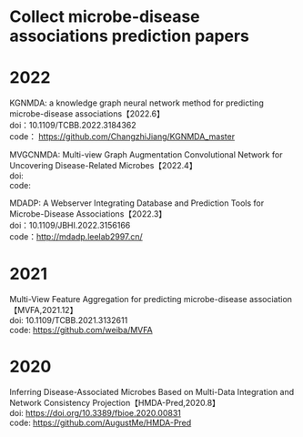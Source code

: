 # Collect microbe-disease associations  prediction papers

# 2022
KGNMDA: a knowledge graph neural network method for predicting microbe-disease associations【2022.6】  
doi：10.1109/TCBB.2022.3184362  
code：  https://github.com/ChangzhiJiang/KGNMDA_master   

MVGCNMDA: Multi-view Graph Augmentation Convolutional Network for Uncovering Disease-Related Microbes【2022.4】    
doi:  
code:  
 
MDADP: A Webserver Integrating Database and Prediction Tools for Microbe-Disease Associations【2022.3】  
doi：10.1109/JBHI.2022.3156166         
code：http://mdadp.leelab2997.cn/        
  
# 2021 

Multi-View Feature Aggregation for predicting microbe-disease association【MVFA,2021.12】        
doi: 10.1109/TCBB.2021.3132611       
code: https://github.com/weiba/MVFA       

# 2020
Inferring Disease-Associated Microbes Based on Multi-Data Integration and Network Consistency Projection【HMDA-Pred,2020.8】  
doi: https://doi.org/10.3389/fbioe.2020.00831    
code: https://github.com/AugustMe/HMDA-Pred    
 
